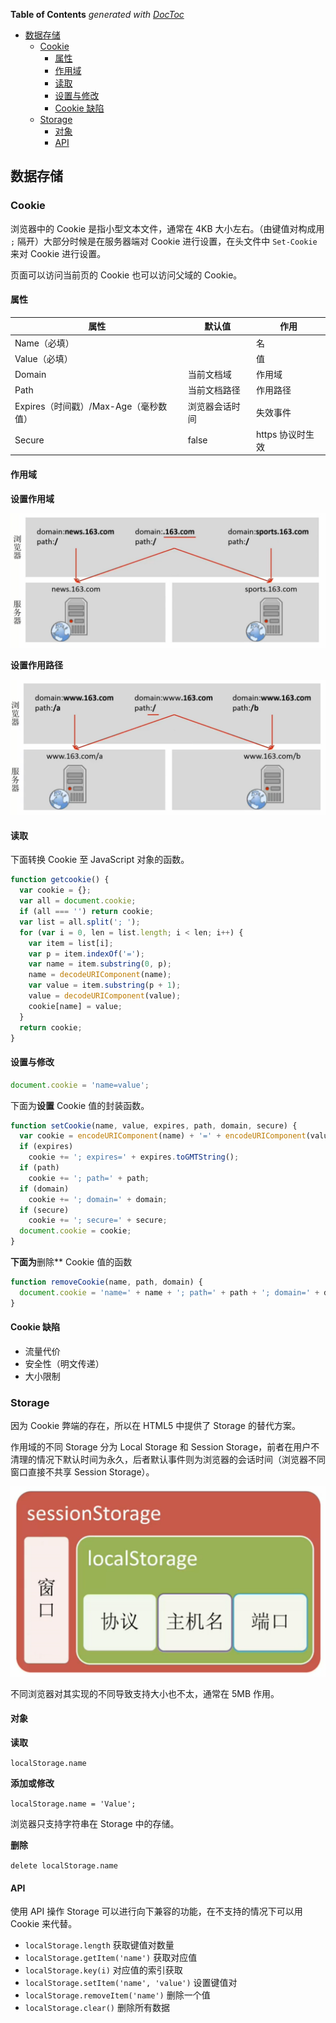 <!-- START doctoc generated TOC please keep comment here to allow auto update -->
<!-- DON'T EDIT THIS SECTION, INSTEAD RE-RUN doctoc TO UPDATE -->
**Table of Contents**  *generated with [DocToc](https://github.com/thlorenz/doctoc)*

- [数据存储](#%E6%95%B0%E6%8D%AE%E5%AD%98%E5%82%A8)
  - [Cookie](#cookie)
    - [属性](#%E5%B1%9E%E6%80%A7)
    - [作用域](#%E4%BD%9C%E7%94%A8%E5%9F%9F)
    - [读取](#%E8%AF%BB%E5%8F%96)
    - [设置与修改](#%E8%AE%BE%E7%BD%AE%E4%B8%8E%E4%BF%AE%E6%94%B9)
    - [Cookie 缺陷](#cookie-%E7%BC%BA%E9%99%B7)
  - [Storage](#storage)
    - [对象](#%E5%AF%B9%E8%B1%A1)
    - [API](#api)

<!-- END doctoc generated TOC please keep comment here to allow auto update -->

## 数据存储

### Cookie

浏览器中的 Cookie 是指小型文本文件，通常在 4KB 大小左右。（由键值对构成用 `;` 隔开）大部分时候是在服务器端对 Cookie 进行设置，在头文件中 `Set-Cookie` 来对 Cookie 进行设置。

页面可以访问当前页的 Cookie 也可以访问父域的 Cookie。

#### 属性

|属性|默认值|作用|
|----|------|----|
|Name（必填）||名|
|Value（必填）||值|
|Domain|当前文档域|作用域|
|Path|当前文档路径|作用路径|
|Expires（时间戳）/Max-Age（毫秒数值）|浏览器会话时间|失效事件|
|Secure|false|https 协议时生效|

#### 作用域

**设置作用域**

![](../img/C/cookie-domain.jpg)

**设置作用路径**

![](../img/C/cookie-path.jpg)

#### 读取

下面转换 Cookie 至 JavaScript 对象的函数。

```javascript
function getcookie() {
  var cookie = {};
  var all = document.cookie;
  if (all === '') return cookie;
  var list = all.split('; ');
  for (var i = 0, len = list.length; i < len; i++) {
    var item = list[i];
    var p = item.indexOf('=');
    var name = item.substring(0, p);
    name = decodeURIComponent(name);
    var value = item.substring(p + 1);
    value = decodeURIComponent(value);
    cookie[name] = value;
  }
  return cookie;
}
```

#### 设置与修改

```javascript
document.cookie = 'name=value';
```

下面为**设置** Cookie 值的封装函数。

```javascript
function setCookie(name, value, expires, path, domain, secure) {
  var cookie = encodeURIComponent(name) + '=' + encodeURIComponent(value);
  if (expires)
    cookie += '; expires=' + expires.toGMTString();
  if (path)
    cookie += '; path=' + path;
  if (domain)
    cookie += '; domain=' + domain;
  if (secure)
    cookie += '; secure=' + secure;
  document.cookie = cookie;
}
```

**下面为**删除** Cookie 值的函数

```javascript
function removeCookie(name, path, domain) {
  document.cookie = 'name=' + name + '; path=' + path + '; domain=' + domain + '; max-age=0';
}
```

#### Cookie 缺陷

- 流量代价
- 安全性（明文传递）
- 大小限制

### Storage

因为 Cookie 弊端的存在，所以在 HTML5 中提供了 Storage 的替代方案。

作用域的不同 Storage 分为 Local Storage 和 Session Storage，前者在用户不清理的情况下默认时间为永久，后者默认事件则为浏览器的会话时间（浏览器不同窗口直接不共享 Session Storage）。

![](../img/S/storage-scope.png)

不同浏览器对其实现的不同导致支持大小也不太，通常在 5MB 作用。

#### 对象

**读取**

`localStorage.name`

**添加或修改**

`localStorage.name = 'Value';`

浏览器只支持字符串在 Storage 中的存储。

**删除**

`delete localStorage.name`

#### API

使用 API 操作 Storage 可以进行向下兼容的功能，在不支持的情况下可以用 Cookie 来代替。

- `localStorage.length` 获取键值对数量
- `localStorage.getItem('name')` 获取对应值
- `localStorage.key(i)` 对应值的索引获取
- `localStorage.setItem('name', 'value')` 设置键值对
- `localStorage.removeItem('name')` 删除一个值
- `localStorage.clear()` 删除所有数据
